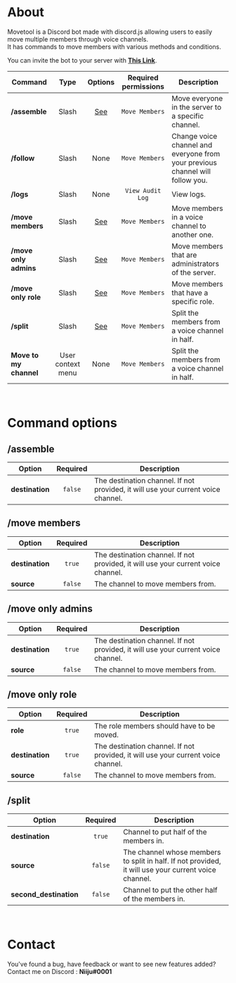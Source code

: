 # About

Movetool is a Discord bot made with discord.js allowing users to easily move multiple members through voice channels. <br />
It has commands to move members with various methods and conditions.

You can invite the bot to your server with [**This Link**](https://discord.com/api/oauth2/authorize?client_id=827353852290007080&permissions=16777216&scope=bot%20applications.commands).

| Command                | Type              | Options                             | Required permissions | Description                                                                   |
|------------------------|:-----------------:|:-----------------------------------:|:--------------------:|-------------------------------------------------------------------------------|
| **/assemble**          | Slash             | <a href="#assemble">See</a>         | `Move Members`       | Move everyone in the server to a specific channel.                            |
| **/follow**            | Slash             | None                                | `Move Members`       | Change voice channel and everyone from your previous channel will follow you. |
| **/logs**              | Slash             | None                                | `View Audit Log`     | View logs.                                                                    |
| **/move members**      | Slash             | <a href="#move-members">See</a>     | `Move Members`       | Move members in a voice channel to another one.                               |
| **/move only admins**  | Slash             | <a href="#move-only-admins">See</a> | `Move Members`       | Move members that are administrators of the server.                           |
| **/move only role**    | Slash             | <a href="#move-only-role">See</a>   | `Move Members`       | Move members that have a specific role.                                       |
| **/split**             | Slash             | <a href="#split">See</a>            | `Move Members`       | Split the members from a voice channel in half.                               |
| **Move to my channel** | User context menu | None                                | `Move Members`       | Split the members from a voice channel in half.                               |

<br />

# Command options

## /assemble

| Option          | Required | Description                                                                       |
|-----------------|:--------:|-----------------------------------------------------------------------------------|
| **destination** | `false`  | The destination channel. If not provided, it will use your current voice channel. |

## /move members

| Option          | Required | Description                                                                       |
|-----------------|:--------:|-----------------------------------------------------------------------------------|
| **destination** | `true`   | The destination channel. If not provided, it will use your current voice channel. |
| **source**      | `false`  | The channel to move members from.                                                 |

## /move only admins

| Option          | Required | Description                                                                       |
|-----------------|:--------:|-----------------------------------------------------------------------------------|
| **destination** | `true`   | The destination channel. If not provided, it will use your current voice channel. |
| **source**      | `false`  | The channel to move members from.                                                 |

## /move only role

| Option          | Required | Description                                                                       |
|-----------------|:--------:|-----------------------------------------------------------------------------------|
| **role**        | `true`   | The role members should have to be moved.                                         |
| **destination** | `true`   | The destination channel. If not provided, it will use your current voice channel. |
| **source**      | `false`  | The channel to move members from.                                                 |

## /split

| Option                 | Required | Description                                                                                          |
|------------------------|:--------:|------------------------------------------------------------------------------------------------------|
| **destination**        | `true`   | Channel to put half of the members in.                                                               |
| **source**             | `false`  | The channel whose members to split in half. If not provided, it will use your current voice channel. |
| **second_destination** | `false`  | Channel to put the other half of the members in.                                                     |

<br />

# Contact

You've found a bug, have feedback or want to see new features added? <br />
Contact me on Discord : **Niiju#0001**
